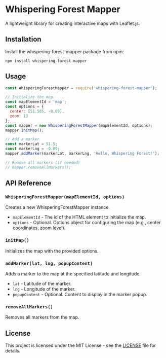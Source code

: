 # Whispering Forest Mapper

A lightweight library for creating interactive maps with Leaflet.js.

## Installation

Install the whispering-forest-mapper package from npm:

```
npm install whispering-forest-mapper
```

## Usage

```javascript
const WhisperingForestMapper = require('whispering-forest-mapper');

// Initialize the map
const mapElementId = 'map';
const options = {
  center: [51.505, -0.09],
  zoom: 13
};
const mapper = new WhisperingForestMapper(mapElementId, options);
mapper.initMap();

// Add a marker
const markerLat = 51.5;
const markerLng = -0.09;
mapper.addMarker(markerLat, markerLng, 'Hello, Whispering Forest!');

// Remove all markers (if needed)
// mapper.removeAllMarkers();
```

## API Reference

### `WhisperingForestMapper(mapElementId, options)`

Creates a new WhisperingForestMapper instance.

- `mapElementId` - The id of the HTML element to initialize the map.
- `options` - Optional. Options object for configuring the map (e.g., center coordinates, zoom level).

### `initMap()`

Initializes the map with the provided options.

### `addMarker(lat, lng, popupContent)`

Adds a marker to the map at the specified latitude and longitude.

- `lat` - Latitude of the marker.
- `lng` - Longitude of the marker.
- `popupContent` - Optional. Content to display in the marker popup.

### `removeAllMarkers()`

Removes all markers from the map.

## License

This project is licensed under the MIT License - see the [LICENSE](LICENSE) file for details.
